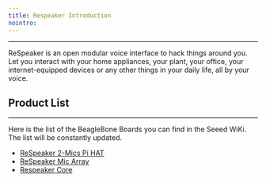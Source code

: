 ```yaml
---
title: Respeaker Introduction
nointro:
---
```


---
ReSpeaker is an open modular voice interface to hack things around you. Let you interact with your home appliances, your plant, your office, your internet-equipped devices or any other things in your daily life, all by your voice.


## Product  List
---
Here is the list of the BeagleBone Boards you can find in the Seeed WiKi. The list will be constantly updated.

- [ReSpeaker 2-Mics Pi HAT](/Respeaker_2_Mics_Pi_HAT/)
- [ReSpeaker Mic Array](/Respeaker_Mic_Array/)
- [Respeaker Core](/Respeaker_Core/)

